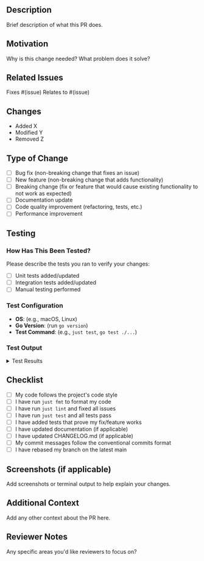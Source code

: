 ## Description

Brief description of what this PR does.

## Motivation

Why is this change needed? What problem does it solve?

## Related Issues

Fixes #(issue)
Relates to #(issue)

## Changes

- Added X
- Modified Y
- Removed Z

## Type of Change

- [ ] Bug fix (non-breaking change that fixes an issue)
- [ ] New feature (non-breaking change that adds functionality)
- [ ] Breaking change (fix or feature that would cause existing functionality to not work as expected)
- [ ] Documentation update
- [ ] Code quality improvement (refactoring, tests, etc.)
- [ ] Performance improvement

## Testing

### How Has This Been Tested?

Please describe the tests you ran to verify your changes:

- [ ] Unit tests added/updated
- [ ] Integration tests added/updated
- [ ] Manual testing performed

### Test Configuration

- **OS**: (e.g., macOS, Linux)
- **Go Version**: (run `go version`)
- **Test Command**: (e.g., `just test`, `go test ./...`)

### Test Output

<details>
<summary>Test Results</summary>

```
Paste test output here
```

</details>

## Checklist

- [ ] My code follows the project's code style
- [ ] I have run `just fmt` to format my code
- [ ] I have run `just lint` and fixed all issues
- [ ] I have run `just test` and all tests pass
- [ ] I have added tests that prove my fix/feature works
- [ ] I have updated documentation (if applicable)
- [ ] I have updated CHANGELOG.md (if applicable)
- [ ] My commit messages follow the conventional commits format
- [ ] I have rebased my branch on the latest main

## Screenshots (if applicable)

Add screenshots or terminal output to help explain your changes.

## Additional Context

Add any other context about the PR here.

## Reviewer Notes

Any specific areas you'd like reviewers to focus on?
